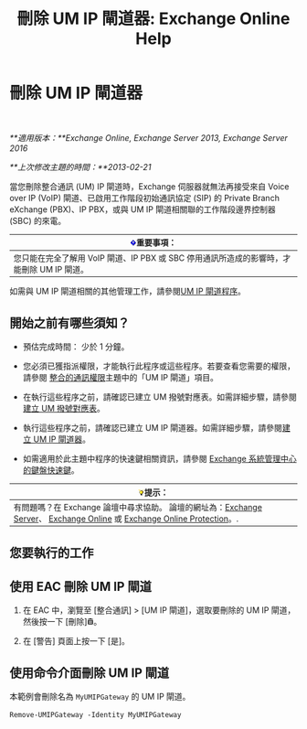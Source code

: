 ﻿---
title: '刪除 UM IP 閘道器: Exchange Online Help'
TOCTitle: 刪除 UM IP 閘道器
ms:assetid: 569d3741-67dd-4597-8d28-010011be0c12
ms:mtpsurl: https://technet.microsoft.com/zh-tw/library/Aa998214(v=EXCHG.150)
ms:contentKeyID: 50473134
ms.date: 05/23/2018
mtps_version: v=EXCHG.150
ms.translationtype: MT
---

# 刪除 UM IP 閘道器

 

_**適用版本：**Exchange Online, Exchange Server 2013, Exchange Server 2016_

_**上次修改主題的時間：**2013-02-21_

當您刪除整合通訊 (UM) IP 閘道時，Exchange 伺服器就無法再接受來自 Voice over IP (VoIP) 閘道、已啟用工作階段初始通訊協定 (SIP) 的 Private Branch eXchange (PBX)、IP PBX，或與 UM IP 閘道相關聯的工作階段邊界控制器 (SBC) 的來電。

<table>
<thead>
<tr class="header">
<th><img src="images/Bb124558.important(EXCHG.150).gif" title="重要事項" alt="重要事項" />重要事項：</th>
</tr>
</thead>
<tbody>
<tr class="odd">
<td>您只能在完全了解用 VoIP 閘道、IP PBX 或 SBC 停用通訊所造成的影響時，才能刪除 UM IP 閘道。</td>
</tr>
</tbody>
</table>


如需與 UM IP 閘道相關的其他管理工作，請參閱[UM IP 閘道程序](um-ip-gateway-procedures-exchange-2013-help.md)。

## 開始之前有哪些須知？

  - 預估完成時間： 少於 1 分鐘。

  - 您必須已獲指派權限，才能執行此程序或這些程序。若要查看您需要的權限，請參閱 [整合的通訊權限](unified-messaging-permissions-exchange-2013-help.md)主題中的「UM IP 閘道」項目。

  - 在執行這些程序之前，請確認已建立 UM 撥號對應表。如需詳細步驟，請參閱[建立 UM 撥號對應表](create-a-um-dial-plan-exchange-2013-help.md)。

  - 執行這些程序之前，請確認已建立 UM IP 閘道器。如需詳細步驟，請參閱[建立 UM IP 閘道器](create-a-um-ip-gateway-exchange-2013-help.md)。

  - 如需適用於此主題中程序的快速鍵相關資訊，請參閱 [Exchange 系統管理中心的鍵盤快速鍵](keyboard-shortcuts-in-the-exchange-admin-center-exchange-online-protection-help.md)。

<table>
<thead>
<tr class="header">
<th><img src="images/Bb124558.tip(EXCHG.150).gif" title="提示" alt="提示" />提示：</th>
</tr>
</thead>
<tbody>
<tr class="odd">
<td>有問題嗎？在 Exchange 論壇中尋求協助。 論壇的網址為：<a href="https://go.microsoft.com/fwlink/p/?linkid=60612">Exchange Server</a>、 <a href="https://go.microsoft.com/fwlink/p/?linkid=267542">Exchange Online</a> 或 <a href="https://go.microsoft.com/fwlink/p/?linkid=285351">Exchange Online Protection</a>。.</td>
</tr>
</tbody>
</table>


## 您要執行的工作

## 使用 EAC 刪除 UM IP 閘道

1.  在 EAC 中，瀏覽至 \[整合通訊\] \> \[UM IP 閘道\]，選取要刪除的 UM IP 閘道，然後按一下 \[刪除\]![刪除圖示](images/JJ651670.14f639f6-61e8-4418-bbfb-0db14de9d2f5(EXCHG.150).gif "刪除圖示")。

2.  在 \[警告\] 頁面上按一下 \[是\]。

## 使用命令介面刪除 UM IP 閘道

本範例會刪除名為 `MyUMIPGateway` 的 UM IP 閘道。

    Remove-UMIPGateway -Identity MyUMIPGateway


